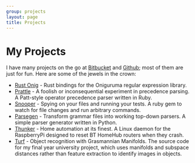 ```yaml
---
group: projects
layout: page
title: Projects
---
```


# My Projects

I have many projects on the go at [Bitbucket](http://bitbucket.org/iwillspeak) and [Github](http://github.com/iwillspeak); most of them are just for fun. Here are some of the jewels in the crown:

* [Rust Onig](http://github.com/rust-onig/rust-onig) - Rust bindings for the Oniguruma regular expression library.
* [Prattle](http://github.com/iwillspeak/Prattle) - A foolish or inconsequential experiment in precedence parsing. A Patt-style operator precedence parser written in Ruby.
* [Snooper](http://github.com/iwillspeak/snooper) - Spying on your files and running your tests. A ruby gem to watch for file changes and run arbitrary commands. 
* [Parsegen](http://github.com/iwillspeak/Parsegen) - Transform grammar files into working top-down parsers. A simple parser generator written in Python.
* [Thunker](https://gist.github.com/iwillspeak/5600085) - Home automation at its finest. A Linux daemon for the RaspberryPi designed to reset BT HomeHub routers when they crash.
* [Turf](https://bitbucket.org/iwillspeak/turf) - Object recognition with Grasmannian Manifolds. The source code for my final year university project, which uses manifolds and subspace distances rather than feature extraction to identify images in objects.
